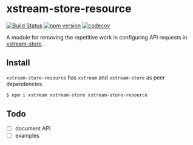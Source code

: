 # xstream-store-resource

[![Build Status](https://travis-ci.org/fixate/xstream-store-resource.svg?branch=master)](https://travis-ci.org/fixate/xstream-store-resource)
[![npm version](https://badge.fury.io/js/xstream-store-resource.svg)](https://badge.fury.io/js/xstream-store-resource)
[![codecov](https://codecov.io/gh/fixate/xstream-store-resource/branch/master/graph/badge.svg)](https://codecov.io/gh/fixate/xstream-store-resource)

A module for removing the repetitive work in configuring API requests in [xstream-store](https://github.com/fixate/xstream-store).

## Install

`xstream-store-resource` has `xstream` and `xstream-store` as peer dependencies.

```bash
$ npm i xstream xstream-store xstream-store-resource
```

## Todo

- [ ] document API
- [ ] examples
